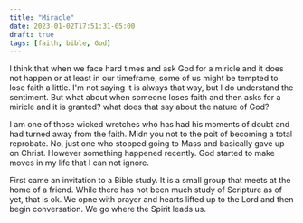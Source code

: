 ```yaml
---
title: "Miracle"
date: 2023-01-02T17:51:31-05:00
draft: true
tags: [faith, bible, God]
---
```

I think that when we face hard times and ask God for a miricle and it does not happen or at least in our timeframe, some of us might be tempted to lose faith a little. I'm not saying it is always that way, but I do understand the sentiment. But what about when someone loses faith and then asks for a miricle and it is granted? what does that say about the nature of God?

I am one of those wicked wretches who has had his moments of doubt and had turned away from the faith. Midn you not to the poit of becoming a total reprobate. No, just one who stopped going to Mass and basically gave up on Christ. However something happened recently. God started to make moves in my life that I can not ignore. 

First came an invitation to a Bible study. It is a small group that meets at the home of a friend. While there has not been much study of Scripture as of yet, that is ok. We opne with prayer and hearts lifted up to the Lord and then begin conversation. We go where the Spirit leads us. 
